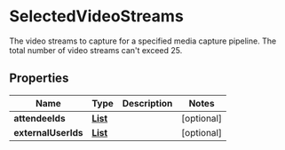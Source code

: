 

# SelectedVideoStreams

The video streams to capture for a specified media capture pipeline. The total number of video streams can't exceed 25.

## Properties

| Name | Type | Description | Notes |
|------------ | ------------- | ------------- | -------------|
|**attendeeIds** | [**List**](List.md) |  |  [optional] |
|**externalUserIds** | [**List**](List.md) |  |  [optional] |



